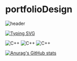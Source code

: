 # portfolioDesign

![header](https://capsule-render.vercel.app/api?type=waving&color=gradient&height=300&section=header&text=Sanggyoon_Portfolio&fontSize=70)

[![Typing SVG](https://readme-typing-svg.demolab.com?font=Fira+Code&pause=1000&color=0FA1F7&center=true&vCenter=true&width=435&lines=%22%EC%96%B4%EB%A0%A4%EC%9B%80%EC%97%90+%EB%8F%84%EC%A0%84%ED%95%98%EB%8A%94+%EA%B0%9C%EB%B0%9C%EC%9E%90+%EA%B9%80%EC%83%81%EA%B7%A0%EC%9E%85%EB%8B%88%EB%8B%A4.%22)](https://git.io/typing-svg)

![C++](https://img.shields.io/badge/Safari-FF1B2D?style=for-the-badge&logo=Safari&logoColor=white)
![C++](https://img.shields.io/badge/Notion-000000?style=for-the-badge&logo=notion&logoColor=white)
![C++](https://img.shields.io/badge/Figma-F24E1E?style=for-the-badge&logo=figma&logoColor=white)

[![Anurag's GitHub stats](https://github-readme-stats.vercel.app/api?sanggyoon)](https://github.com/anuraghazra/github-readme-stats)
